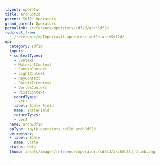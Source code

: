 ```yaml
---
layout: operator
title: archSdf2d
parent: Sdf2d Operators
grand_parent: Operators
permalink: /reference/operators/sdf2d/archSdf2d
redirect_from:
  - /reference/opType/raytk.operators.sdf2d.archSdf2d/
op:
  category: sdf2d
  inputs:
  - contextTypes:
    - Context
    - MaterialContext
    - CameraContext
    - LightContext
    - RayContext
    - ParticleContext
    - VertexContext
    - PixelContext
    coordTypes:
    - vec2
    label: Scale Field
    name: scaleField
    returnTypes:
    - vec4
  name: archSdf2d
  opType: raytk.operators.sdf2d.archSdf2d
  parameters:
  - label: Scale
    name: Scale
  status: beta
  thumb: assets/images/reference/operators/sdf2d/archSdf2d_thumb.png

---
```


